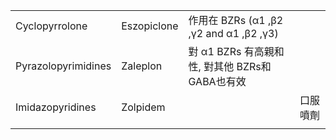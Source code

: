 |                     |             |                                                |          |
| ------------------- | ----------- | ---------------------------------------------- | -------- |
| Cyclopyrrolone      | Eszopiclone | 作用在 BZRs (α1 ,β2 ,γ2 and α1 ,β2 ,γ3)        |          |
| Pyrazolopyrimidines | Zaleplon    | 對 α1 BZRs 有高親和性, 對其他 BZRs和GABA也有效 |          |
| Imidazopyridines    | Zolpidem    |                                                | 口服噴劑 |
|                     |             |                                                |          |
